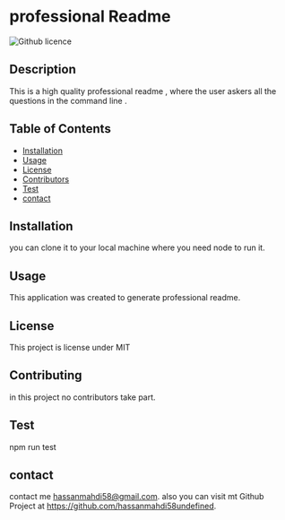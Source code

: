 # professional Readme
  ![Github licence](http://img.shields.io/badge/license-MIT-red.svg)
  
  ## Description 
  This is a high quality professional readme , where the user askers all  the questions in the command line .
  ## Table of Contents
  * [Installation](#installation)
  * [Usage](#usage)
  * [License](#license)
  * [Contributors](#contributors)
  * [Test](#test)
  * [contact](#contact)
  
  ## Installation 
  you can clone it to your local machine where you need node to run it.
  ## Usage 
  This application was created to generate professional readme.
  ## License 
  This project is license under MIT
  ## Contributing 
  in this project no contributors take part.
  ## Test
  npm run test
  ## contact
  contact me  hassanmahdi58@gmail.com. also you can visit mt Github Project at https://github.com/hassanmahdi58undefined.
